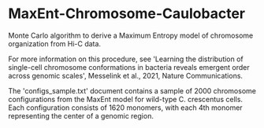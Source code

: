 # MaxEnt-Chromosome-Caulobacter
Monte Carlo algorithm to derive a Maximum Entropy model of chromosome organization from Hi-C data.

For more information on this procedure, see 'Learning the distribution of single-cell chromosome
conformations in bacteria reveals emergent order across genomic scales', Messelink et al., 2021, Nature Communications.

The 'configs_sample.txt' document contains a sample of 2000 chromosome configurations from the MaxEnt model for wild-type C. crescentus cells. 
Each configuration consists of 1620 monomers, with each 4th monomer representing the center of a genomic region. 
